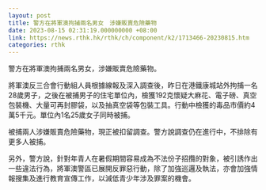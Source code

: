 ```yaml
---
layout: post
title: 警方在將軍澳拘捕兩名男女　涉嫌販賣危險藥物
date: 2023-08-15 02:31:19.000000000 +08:00
link: https://news.rthk.hk/rthk/ch/component/k2/1713466-20230815.htm
categories: rthk
---
```


警方在將軍澳拘捕兩名男女，涉嫌販賣危險藥物。

將軍澳反三合會行動組人員根據線報及深入調查後，昨日在港鐵康城站外拘捕一名28歲男子，之後在被捕男子的住宅單位內，檢獲192克懷疑大麻花、電子磅、真空包裝機、大量可再封膠袋，以及抽真空袋等包裝工具。行動中檢獲的毒品市價約4萬5千元。單位內1名25歲女子同時被捕。

被捕兩人涉嫌販賣危險藥物，現正被扣留調查。警方說調查仍在進行中，不排除有更多人被捕。

另外，警方說，針對年青人在暑假期間容易成為不法份子招攬的對象，被引誘作出一些違法行為，將軍澳警區已展開反罪惡行動，除了加強巡邏及執法，亦會加強情報搜集及進行教育宣傳工作，以減低青少年涉及罪案的機會。
